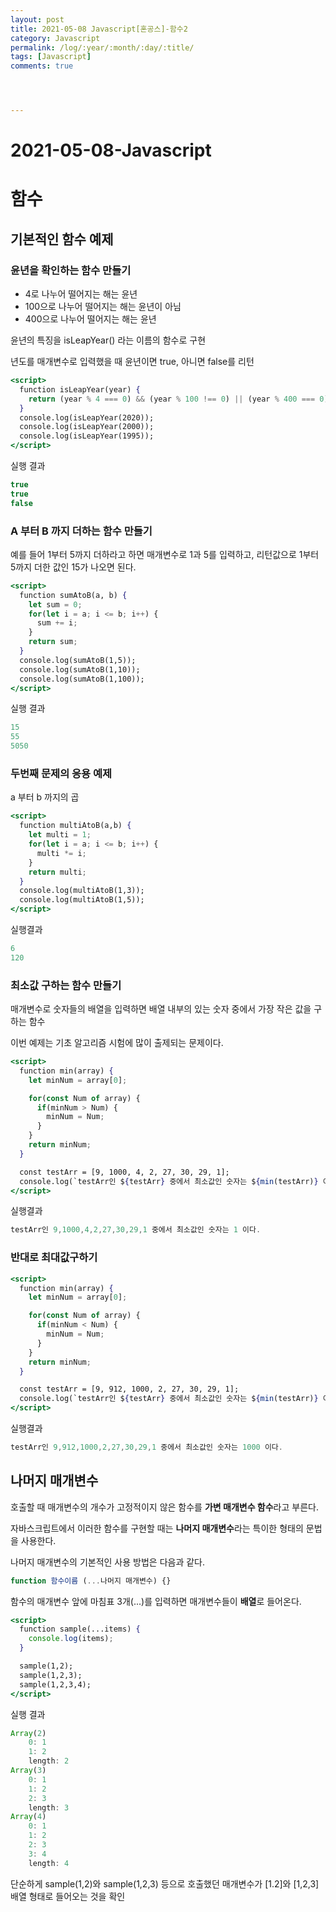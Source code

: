 ```yaml
---
layout: post
title: 2021-05-08 Javascript[혼공스]-함수2
category: Javascript
permalink: /log/:year/:month/:day/:title/
tags: [Javascript]
comments: true




---
```




# 2021-05-08-Javascript

# 함수

## 기본적인 함수 예제

### 윤년을 확인하는 함수 만들기

- 4로 나누어 떨어지는 해는 윤년
- 100으로 나누어 떨어지는 해는 윤년이 아님
- 400으로 나누어 떨어지는 해는 윤년

윤년의 특징을 isLeapYear() 라는 이름의 함수로 구현

년도를 매개변수로 입력했을 때 윤년이면 true, 아니면 false를 리턴

```jsx
<script>
  function isLeapYear(year) {
    return (year % 4 === 0) && (year % 100 !== 0) || (year % 400 === 0);
  }
  console.log(isLeapYear(2020));
  console.log(isLeapYear(2000));
  console.log(isLeapYear(1995));
</script>
```

실행 결과

```jsx
true
true
false
```

### A 부터 B 까지 더하는 함수 만들기

예를 들어 1부터 5까지 더하라고 하면 매개변수로 1과 5를 입력하고, 리턴값으로 1부터 5까지 더한 값인 15가 나오면 된다.

```jsx
<script>
  function sumAtoB(a, b) {
    let sum = 0;
    for(let i = a; i <= b; i++) {
      sum += i;
    }
    return sum;
  }
  console.log(sumAtoB(1,5));
  console.log(sumAtoB(1,10));
  console.log(sumAtoB(1,100));
</script>
```

실행 결과

```jsx
15
55
5050
```

### 두번째 문제의 응용 예제

a 부터 b 까지의 곱

```jsx
<script>
  function multiAtoB(a,b) {
    let multi = 1;
    for(let i = a; i <= b; i++) {
      multi *= i;
    }
    return multi;
  }
  console.log(multiAtoB(1,3));
  console.log(multiAtoB(1,5));
</script>
```

실행결과

```jsx
6
120
```

### 최소값 구하는 함수 만들기

매개변수로 숫자들의 배열을 입력하면 배열 내부의 있는 숫자 중에서 가장 작은 값을 구하는 함수

이번 예제는 기초 알고리즘 시험에 많이 출제되는 문제이다.

```jsx
<script>
  function min(array) {
    let minNum = array[0];

    for(const Num of array) {
      if(minNum > Num) {
        minNum = Num;
      }
    }
    return minNum;
  }

  const testArr = [9, 1000, 4, 2, 27, 30, 29, 1];
  console.log(`testArr인 ${testArr} 중에서 최소값인 숫자는 ${min(testArr)} 이다.`);
</script>
```

실행결과

```jsx
testArr인 9,1000,4,2,27,30,29,1 중에서 최소값인 숫자는 1 이다.
```

### 반대로 최대값구하기

```jsx
<script>
  function min(array) {
    let minNum = array[0];

    for(const Num of array) {
      if(minNum < Num) {
        minNum = Num;
      }
    }
    return minNum;
  }

  const testArr = [9, 912, 1000, 2, 27, 30, 29, 1];
  console.log(`testArr인 ${testArr} 중에서 최소값인 숫자는 ${min(testArr)} 이다.`);
</script>
```

실행결과

```jsx
testArr인 9,912,1000,2,27,30,29,1 중에서 최소값인 숫자는 1000 이다.
```

## 나머지 매개변수

호출할 때 매개변수의 개수가 고정적이지 않은 함수를 **가변 매개변수 함수**라고 부른다.

자바스크립트에서 이러한 함수를 구현할 때는 **나머지 매개변수**라는 특이한 형태의 문법을 사용한다.

나머지 매개변수의 기본적인 사용 방법은 다음과 같다.

```jsx
function 함수이름 (...나머지 매개변수) {}
```

함수의 매개변수 앞에 마침표 3개(...)를 입력하면 매개변수들이 **배열**로 들어온다.

```jsx
<script>
  function sample(...items) {
    console.log(items);
  }

  sample(1,2);
  sample(1,2,3);
  sample(1,2,3,4);
</script>
```

실행 결과

```jsx
Array(2)
	0: 1
	1: 2
	length: 2
Array(3)
	0: 1
	1: 2
	2: 3
	length: 3
Array(4)
	0: 1
	1: 2
	2: 3
	3: 4
	length: 4
```

단순하게 sample(1,2)와 sample(1,2,3) 등으로 호출했던 매개변수가 [1.2]와 [1,2,3] 배열 형태로 들어오는 것을 확인

